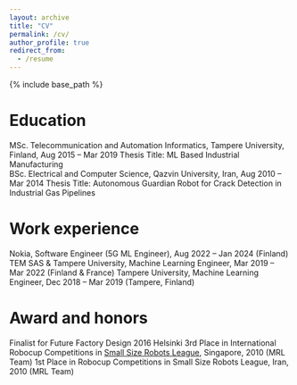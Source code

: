 ```yaml
---
layout: archive
title: "CV"
permalink: /cv/
author_profile: true
redirect_from:
  - /resume
---
```


{% include base_path %}

Education
======
MSc. Telecommunication and Automation Informatics, Tampere University, Finland, Aug 2015 – Mar 2019 
  Thesis Title: ML Based Industrial Manufacturing	
BSc. Electrical and Computer Science, Qazvin University, Iran, Aug 2010 – Mar 2014 
  Thesis Title: Autonomous Guardian Robot for Crack Detection in Industrial Gas Pipelines


Work experience
======
Nokia, Software Engineer (5G ML Engineer), Aug 2022 – Jan 2024 (Finland)
TEM SAS & Tampere University, Machine Learning Engineer, Mar 2019 – Mar 2022 (Finland & France)
Tampere University, Machine Learning Engineer, Dec 2018 – Mar 2019 (Tampere, Finland)

Award and honors
======
Finalist for Future Factory Design 2016 Helsinki 
3rd Place in International Robocup Competitions in [Small Size Robots League](https://www.robocup.org/), Singapore, 2010 (MRL Team)
1st Place in Robocup Competitions in Small Size Robots League, Iran, 2010 (MRL Team)

  
